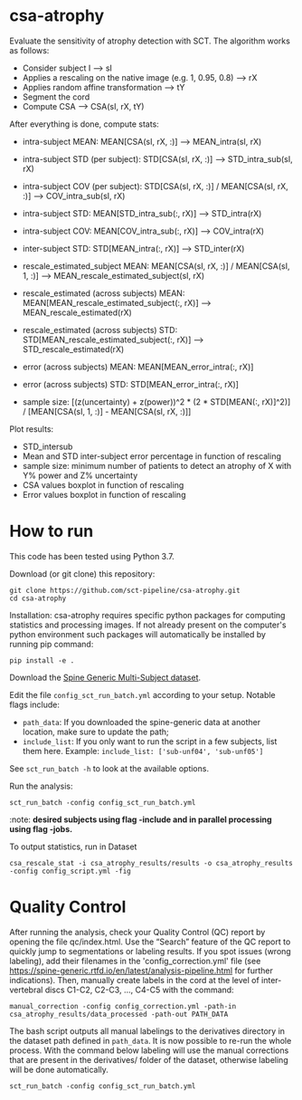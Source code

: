 # csa-atrophy

Evaluate the sensitivity of atrophy detection with SCT. The algorithm works as follows:
- Consider subject I --> sI
- Applies a rescaling on the native image (e.g. 1, 0.95, 0.8) --> rX
- Applies random affine transformation --> tY
- Segment the cord
- Compute CSA --> CSA(sI, rX, tY)

After everything is done, compute stats:
- intra-subject MEAN: MEAN[CSA(sI, rX, :)] --> MEAN_intra(sI, rX)
- intra-subject STD (per subject): STD[CSA(sI, rX, :)] --> STD_intra_sub(sI, rX)
- intra-subject COV (per subject): STD[CSA(sI, rX, :)] / MEAN[CSA(sI, rX, :)] --> COV_intra_sub(sI, rX)
- intra-subject STD: MEAN[STD_intra_sub(:, rX)] --> STD_intra(rX)
- intra-subject COV: MEAN[COV_intra_sub(:, rX)] --> COV_intra(rX)
- inter-subject STD: STD[MEAN_intra(:, rX)] --> STD_inter(rX)

- rescale_estimated_subject MEAN: MEAN[CSA(sI, rX, :)] / MEAN[CSA(sI, 1, :)] --> MEAN_rescale_estimated_subject(sI, rX)
- rescale_estimated (across subjects) MEAN: MEAN[MEAN_rescale_estimated_subject(:, rX)] --> MEAN_rescale_estimated(rX)
- rescale_estimated (across subjects) STD: STD[MEAN_rescale_estimated_subject(:, rX)] --> STD_rescale_estimated(rX)

- error (across subjects) MEAN: MEAN[MEAN_error_intra(:, rX)]
- error (across subjects) STD: STD[MEAN_error_intra(:, rX)]
- sample size: [(z(uncertainty) + z(power))^2 * (2 * STD[MEAN(:, rX)]^2)] / [MEAN[CSA(sI, 1, :)] - MEAN[CSA(sI, rX, :)]] 

Plot results:
- STD_intersub
- Mean and STD inter-subject error percentage in function of rescaling
- sample size: minimum number of patients to detect an atrophy of X with Y% power and Z% uncertainty
- CSA values boxplot in function of rescaling
- Error values boxplot in function of rescaling

# How to run

This code has been tested using Python 3.7.

Download (or git clone) this repository:
~~~
git clone https://github.com/sct-pipeline/csa-atrophy.git
cd csa-atrophy
~~~
Installation:
csa-atrophy requires specific python packages for computing statistics and processing images. If not already present on the computer's python environment such packages will automatically be installed by running pip command:
~~~
pip install -e .
~~~

Download the [Spine Generic Multi-Subject dataset](https://github.com/spine-generic/data-multi-subject#download). 

Edit the file `config_sct_run_batch.yml` according to your setup. Notable flags include:
- `path_data`: If you downloaded the spine-generic data at another location, make sure to update the path;
- `include_list`: If you only want to run the script in a few subjects, list them here. Example:
  `include_list: ['sub-unf04', 'sub-unf05']`

See `sct_run_batch -h` to look at the available options.

Run the analysis:
~~~
sct_run_batch -config config_sct_run_batch.yml
~~~

:note: **desired subjects using flag -include and in parallel processing using flag -jobs.**

To output statistics, run in Dataset
~~~
csa_rescale_stat -i csa_atrophy_results/results -o csa_atrophy_results -config config_script.yml -fig
~~~

# Quality Control

After running the analysis, check your Quality Control (QC) report by opening the file qc/index.html. Use the 
“Search” feature of the QC report to quickly jump to segmentations or labeling results. If you spot issues 
(wrong labeling), add their filenames in the 'config_correction.yml' file 
(see https://spine-generic.rtfd.io/en/latest/analysis-pipeline.html for further indications). Then, manually create 
labels in the cord at the level of inter-vertebral discs C1-C2, C2-C3, ..., C4-C5 with the command:
~~~
manual_correction -config config_correction.yml -path-in csa_atrophy_results/data_processed -path-out PATH_DATA
~~~
The bash script outputs all manual labelings to the derivatives directory in the dataset path defined in `path_data`.
It is now possible to re-run the whole process. With the command below labeling will use the manual corrections that
are present in the derivatives/ folder of the dataset, otherwise labeling will be done automatically.
~~~
sct_run_batch -config config_sct_run_batch.yml
~~~
